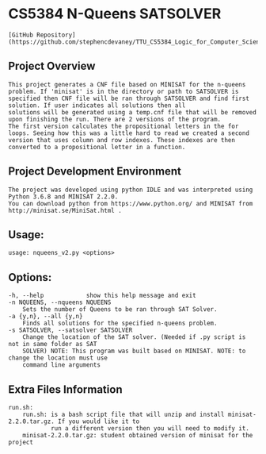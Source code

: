 # CS5384 N-Queens SATSOLVER
	[GitHub Repository](https://github.com/stephencdevaney/TTU_CS5384_Logic_for_Computer_Scientists)

## Project Overview
	This project generates a CNF file based on MINISAT for the n-queens problem. If 'minisat' is in the directory or path to SATSOLVER is
	specified then CNF file will be ran through SATSOLVER and find first solution. If user indicates all solutions then all
	solutions will be generated using a temp.cnf file that will be removed upon finishing the run. There are 2 versions of the program.
	The first version calculates the propositional letters in the for loops. Seeing how this was a little hard to read we created a second
	version that uses column and row indexes. These indexes are then converted to a propositional letter in a function.

## Project Development Environment
	The project was developed using python IDLE and was interpreted using Python 3.6.8 and MINISAT 2.2.0. 
	You can download python from https://www.python.org/ and MINISAT from http://minisat.se/MiniSat.html .

## Usage:
	usage: nqueens_v2.py <options>

## Options:
	-h, --help            show this help message and exit
	-n NQUEENS, --nqueens NQUEENS
		Sets the number of Queens to be ran through SAT Solver.
	-a {y,n}, --all {y,n}
		Finds all solutions for the specified n-queens problem.
	-s SATSOLVER, --satsolver SATSOLVER
		Change the location of the SAT solver. (Needed if .py script is not in same folder as SAT
		SOLVER) NOTE: This program was built based on MINISAT. NOTE: to change the location must use
		command line arguments
		
## Extra Files Information
	run.sh:
		run.sh: is a bash script file that will unzip and install minisat-2.2.0.tar.gz. If you would like it to 
			    run a different version then you will need to modify it.
		minisat-2.2.0.tar.gz: student obtained version of minisat for the project